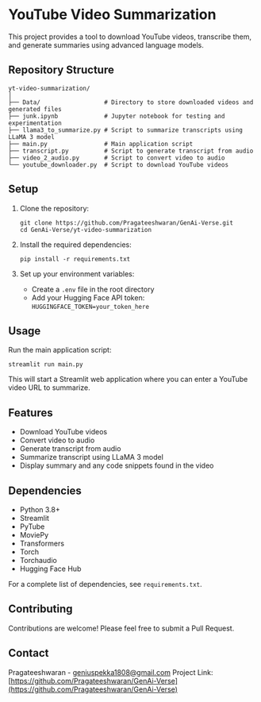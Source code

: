 # YouTube Video Summarization

This project provides a tool to download YouTube videos, transcribe them, and generate summaries using advanced language models.

## Repository Structure

```
yt-video-summarization/
│
├── Data/                  # Directory to store downloaded videos and generated files
├── junk.ipynb             # Jupyter notebook for testing and experimentation
├── llama3_to_summarize.py # Script to summarize transcripts using LLaMA 3 model
├── main.py                # Main application script
├── transcript.py          # Script to generate transcript from audio
├── video_2_audio.py       # Script to convert video to audio
└── youtube_downloader.py  # Script to download YouTube videos
```

## Setup

1. Clone the repository:
   ```
   git clone https://github.com/Pragateeshwaran/GenAi-Verse.git
   cd GenAi-Verse/yt-video-summarization
   ```

2. Install the required dependencies:
   ```
   pip install -r requirements.txt
   ```

3. Set up your environment variables:
   - Create a `.env` file in the root directory
   - Add your Hugging Face API token: `HUGGINGFACE_TOKEN=your_token_here`

## Usage

Run the main application script:

```
streamlit run main.py
```

This will start a Streamlit web application where you can enter a YouTube video URL to summarize.

## Features

- Download YouTube videos
- Convert video to audio
- Generate transcript from audio
- Summarize transcript using LLaMA 3 model
- Display summary and any code snippets found in the video

## Dependencies

- Python 3.8+
- Streamlit
- PyTube
- MoviePy
- Transformers
- Torch
- Torchaudio
- Hugging Face Hub

For a complete list of dependencies, see `requirements.txt`.

## Contributing

Contributions are welcome! Please feel free to submit a Pull Request.

## Contact

Pragateeshwaran - geniuspekka1808@gmail.com
Project Link: [https://github.com/Pragateeshwaran/GenAi-Verse](https://github.com/Pragateeshwaran/GenAi-Verse)

